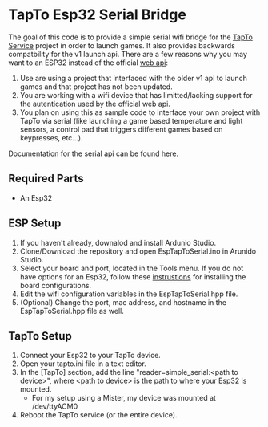 # TapTo Esp32 Serial Bridge
The goal of this code is to provide a simple serial wifi bridge for the [TapTo Service](https://github.com/TapToCommunity/tapto) project in order to launch games. It also provides backwards compatbility for the v1 launch api. There are a few reasons why you may want to an ESP32 instead of the official [web api](https://tapto.wiki/API):
1. Use are using a project that interfaced with the older v1 api to launch games and that project has not been updated.
2. You are working with a wifi device that has limitted/lacking support for the autentication used by the official web api.
3. You plan on using this as sample code to interface your own project with TapTo via serial (like launching a game based temperature and light sensors, a control pad that triggers different games based on keypresses, etc...).

Documentation for the serial api can be found [here](https://tapto.wiki/Reader_Drivers).

## Required Parts
* An Esp32

## ESP Setup
1. If you haven't already, downalod and install Ardunio Studio.
2. Clone/Download the repository and open EspTapToSerial.ino in Arunido Studio.
3. Select your board and port, located in the Tools menu. If you do not have options for an Esp32, follow these [instrustions](https://docs.sunfounder.com/projects/umsk/en/latest/03_esp32/esp32_start/03_install_esp32.html) for installing the board configurations.
4. Edit the wifi configuration variables in the EspTapToSerial.hpp file.
5. (Optional) Change the port, mac address, and hostname in the EspTapToSerial.hpp file as well.

## TapTo Setup
1. Connect your Esp32 to your TapTo device.
2. Open your tapto.ini file in a text editor.
3. In the [TapTo] section, add the line "reader=simple_serial:\<path to device>", where \<path to device> is the path to where your Esp32 is mounted.
   * For my setup using a Mister, my device was mounted at /dev/ttyACM0
4. Reboot the TapTo service (or the entire device).
